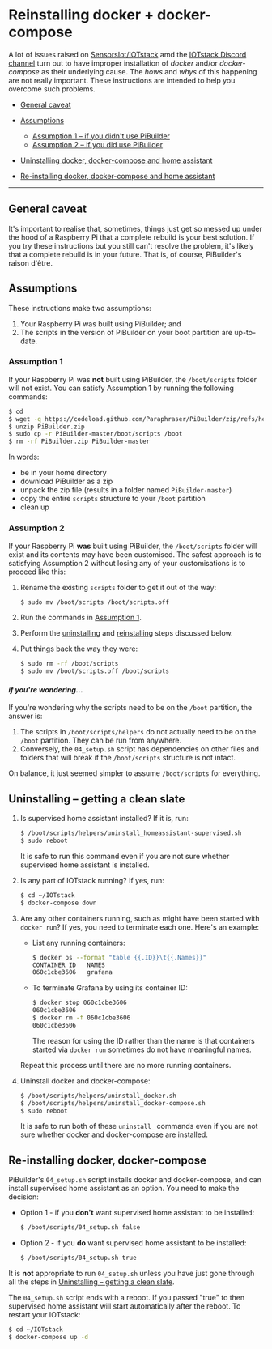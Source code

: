 # Reinstalling docker + docker-compose

A lot of issues raised on [SensorsIot/IOTstack](https://github.com/SensorsIot/IOTstack/issues) amd the [IOTstack Discord channel](https://discord.gg/ZpKHnks) turn out to have improper installation of *docker* and/or *docker-compose* as their underlying cause. The *hows* and *whys* of this happening are not really important. These instructions are intended to help you overcome such problems.

- [General caveat](#caveat)
- [Assumptions](#assumptions)

	- [Assumption 1 – if you didn't use PiBuilder](#assumption1)
	- [Assumption 2 – if you did use PiBuilder](#assumption2)

- [Uninstalling docker, docker-compose and home assistant](#uninstalling)
- [Re-installing docker, docker-compose and home assistant](#reinstalling)

<hr>

## <a name="caveat"> General caveat </a>

It's important to realise that, sometimes, things just get so messed up under the hood of a Raspberry Pi that a complete rebuild is your best solution. If you try these instructions but you still can't resolve the problem, it's likely that a complete rebuild is in your future. That is, of course, PiBuilder's raison d'être.

## <a name="assumptions"> Assumptions </a>

These instructions make two assumptions:

1. Your Raspberry Pi was built using PiBuilder; and
2. The scripts in the version of PiBuilder on your boot partition are up-to-date. 

### <a name="assumption1"> Assumption 1 </a>

If your Raspberry Pi was **not** built using PiBuilder, the `/boot/scripts` folder will not exist. You can satisfy Assumption 1 by running the following commands:

```bash
$ cd
$ wget -q https://codeload.github.com/Paraphraser/PiBuilder/zip/refs/heads/master -O PiBuilder.zip
$ unzip PiBuilder.zip
$ sudo cp -r PiBuilder-master/boot/scripts /boot
$ rm -rf PiBuilder.zip PiBuilder-master
```

In words:

* be in your home directory
* download PiBuilder as a zip
* unpack the zip file (results in a folder named `PiBuilder-master`)
* copy the entire `scripts` structure to your `/boot` partition
* clean up

### <a name="assumption2"> Assumption 2 </a>

If your Raspberry Pi **was** built using PiBuilder, the `/boot/scripts` folder will exist and its contents may have been customised. The safest approach is to satisfying Assumption 2 without losing any of your customisations is to proceed like this:

1. Rename the existing `scripts` folder to get it out of the way:

	```bash
	$ sudo mv /boot/scripts /boot/scripts.off
	```

2. Run the commands in [Assumption 1](#assumption1).
3. Perform the [uninstalling](#uninstalling) and [reinstalling](#reinstalling) steps discussed below.
4. Put things back the way they were:

	```bash
	$ sudo rm -rf /boot/scripts
	$ sudo mv /boot/scripts.off /boot/scripts
	```

#### <a name="whyBoot"> *if you're wondering…* </a>

If you're wondering why the scripts need to be on the `/boot` partition, the answer is:

1. The scripts in `/boot/scripts/helpers` do not actually need to be on the `/boot` partition. They can be run from anywhere.
2. Conversely, the `04_setup.sh` script has dependencies on other files and folders that will break if the `/boot/scripts` structure is not intact.

On balance, it just seemed simpler to assume `/boot/scripts` for everything.

## <a name="uninstalling"> Uninstalling – getting a clean slate </a>

1. Is supervised home assistant installed? If it is, run:

	```bash
	$ /boot/scripts/helpers/uninstall_homeassistant-supervised.sh
	$ sudo reboot
	```

	It is safe to run this command even if you are not sure whether supervised home assistant is installed.

2. Is any part of IOTstack running? If yes, run:

	```bash
	$ cd ~/IOTstack
	$ docker-compose down
	```

3. Are any other containers running, such as might have been started with `docker run`? If yes, you need to terminate each one. Here's an example:

	* List any running containers:

		```bash
		$ docker ps --format "table {{.ID}}\t{{.Names}}"
		CONTAINER ID   NAMES
		060c1cbe3606   grafana
		```

	* To terminate Grafana by using its container ID:

		```bash
		$ docker stop 060c1cbe3606
		060c1cbe3606
		$ docker rm -f 060c1cbe3606
		060c1cbe3606
		```

		The reason for using the ID rather than the name is that containers started via `docker run` sometimes do not have meaningful names.

	Repeat this process until there are no more running containers.

4. Uninstall docker and docker-compose:

	```bash
	$ /boot/scripts/helpers/uninstall_docker.sh
	$ /boot/scripts/helpers/uninstall_docker-compose.sh
	$ sudo reboot
	```

	It is safe to run both of these `uninstall_` commands even if you are not sure whether docker and docker-compose are installed.

## <a name="reinstalling"> Re-installing docker, docker-compose</a>

PiBuilder's `04_setup.sh` script installs docker and docker-compose, and can install supervised home assistant as an option. You need to make the decision:

* Option 1 - if you **don't** want supervised home assistant to be installed:

	```bash
	$ /boot/scripts/04_setup.sh false
	```

* Option 2 - if you **do** want supervised home assistant to be installed:

	```bash
	$ /boot/scripts/04_setup.sh true
	``` 

It is **not** appropriate to run `04_setup.sh` unless you have just gone through all the steps in [Uninstalling – getting a clean slate](#uninstalling).

The `04_setup.sh` script ends with a reboot. If you passed "true" to then supervised home assistant will start automatically after the reboot. To restart your IOTstack:

```bash
$ cd ~/IOTstack
$ docker-compose up -d
```
